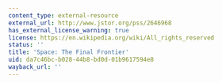 ```yaml
---
content_type: external-resource
external_url: http://www.jstor.org/pss/2646968
has_external_license_warning: true
license: https://en.wikipedia.org/wiki/All_rights_reserved
status: ''
title: 'Space: The Final Frontier'
uid: da7c46bc-b028-44b8-bd0d-01b9617594e8
wayback_url: ''
---
```

